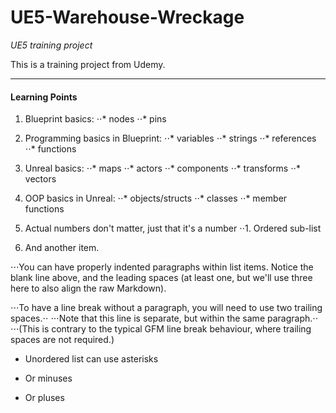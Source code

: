 # UE5-Warehouse-Wreckage

*UE5 training project*

This is a training project from Udemy.

--------------------------------------

#### Learning Points
1. Blueprint basics:
⋅⋅* nodes
⋅⋅* pins
2. Programming basics in Blueprint:
⋅⋅* variables
⋅⋅* strings
⋅⋅* references
⋅⋅* functions
3. Unreal basics:
⋅⋅* maps
⋅⋅* actors
⋅⋅* components
⋅⋅* transforms
⋅⋅* vectors
4. OOP basics in Unreal:
⋅⋅* objects/structs
⋅⋅* classes
⋅⋅* member functions
 
1. Actual numbers don't matter, just that it's a number
⋅⋅1. Ordered sub-list
4. And another item.

⋅⋅⋅You can have properly indented paragraphs within list items. Notice the blank line above, and the leading spaces (at least one, but we'll use three here to also align the raw Markdown).

⋅⋅⋅To have a line break without a paragraph, you will need to use two trailing spaces.⋅⋅
⋅⋅⋅Note that this line is separate, but within the same paragraph.⋅⋅
⋅⋅⋅(This is contrary to the typical GFM line break behaviour, where trailing spaces are not required.)

* Unordered list can use asterisks
- Or minuses
+ Or pluses


